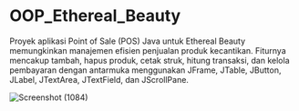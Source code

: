 # OOP_Ethereal_Beauty
Proyek aplikasi Point of Sale (POS) Java untuk Ethereal Beauty memungkinkan manajemen efisien penjualan produk kecantikan. Fiturnya mencakup tambah, hapus produk, cetak struk, hitung transaksi, dan kelola pembayaran dengan antarmuka menggunakan JFrame, JTable, JButton, JLabel, JTextArea, JTextField, dan JScrollPane.

![Screenshot (1084)](https://github.com/NuraisyahSafetyPermata/OOP_Ethereal_Beauty/assets/130532356/33060638-aac2-4754-8197-c2c3eb87f553)
